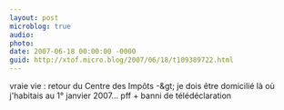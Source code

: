 ```yaml
---
layout: post
microblog: true
audio: 
photo: 
date: 2007-06-18 00:00:00 -0000
guid: http://xtof.micro.blog/2007/06/18/t109389722.html
---
```

vraie vie : retour du Centre des Impôts -&amp;gt; je dois être domicilié là où j'habitais au 1° janvier 2007... pff + banni de télédéclaration
